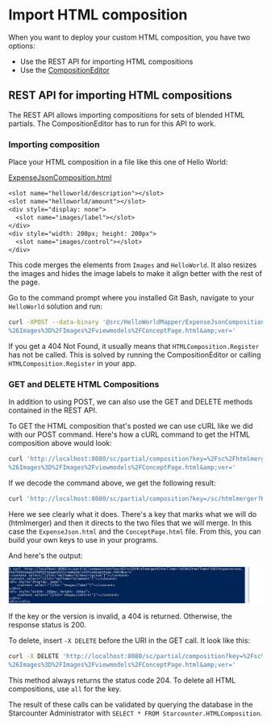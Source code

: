 # Import HTML composition

When you want to deploy your custom HTML composition, you have two options:

* Use the REST API for importing HTML compositions
* Use the [CompositionEditor](https://github.com/starcounterapps/compositioneditor)

## REST API for importing HTML compositions

The REST API allows importing compositions for sets of blended HTML partials. The CompositionEditor has to run for this API to work.

### Importing composition

Place your HTML composition in a file like this one of Hello World:

[ExpenseJsonComposition.html](https://github.com/StarcounterSamples/HelloWorld/blob/tutorial-20161018/src/HelloWorldMapper/ExpenseJsonComposition.html)

```markup
<slot name="helloworld/description"></slot>
<slot name="helloworld/amount"></slot>
<div style="display: none">
  <slot name="images/label"></slot>
</div>
<div style="width: 200px; height: 200px">
  <slot name="images/control"></slot>
</div>
```

This code merges the elements from `Images` and `HelloWorld`. It also resizes the images and hides the image labels to make it align better with the rest of the page.

Go to the command prompt where you installed Git Bash, navigate to your `HelloWorld` solution and run:

```bash
curl -XPOST --data-binary '@src/HelloWorldMapper/ExpenseJsonComposition.html' 'http://localhost:8080/sc/partial/composition?key=%2Fsc%2Fhtmlmerger%3FHelloWorld%3D%2FHelloWorld%2FExpenseJson.html
%26Images%3D%2FImages%2Fviewmodels%2FConceptPage.html&amp;ver='
```

If you get a 404 Not Found, it usually means that `HTMLComposition.Register` has not be called. This is solved by running the CompositionEditor or calling `HTMLComposition.Register` in your app.

### GET and DELETE HTML Compositions

In addition to using POST, we can also use the GET and DELETE methods contained in the REST API.

To GET the HTML composition that's posted we can use cURL like we did with our POST command. Here's how a cURL command to get the HTML composition above would look:

```bash
curl 'http://localhost:8080/sc/partial/composition?key=%2Fsc%2Fhtmlmerger%3FHelloWorld%3D%2FHelloWorld%2FExpenseJson.html
%26Images%3D%2FImages%2Fviewmodels%2FConceptPage.html&amp;ver='
```

If we decode the command above, we get the following result:

```bash
curl 'http://localhost:8080/sc/partial/composition?key=/sc/htmlmerger?HelloWorld=/HelloWorld/ExpenseJson.html&amp;Images=/Images/viewmodels/ConceptPage.html&amp;ver='
```

Here we see clearly what it does. There's a key that marks what we will do \(htmlmerger\) and then it directs to the two files that we will merge. In this case the `ExpenseJson.html` and the `ConceptPage.html` file. From this, you can build your own keys to use in your programs.

And here's the output:

![curl output](../../.gitbook/assets/getcurl.png)

If the key or the version is invalid, a 404 is returned. Otherwise, the response status is 200.

To delete, insert `-X DELETE` before the URI in the GET call. It look like this:

```bash
curl -X DELETE 'http://localhost:8080/sc/partial/composition?key=%2Fsc%2Fhtmlmerger%3FHelloWorld%3D%2FHelloWorld%2FExpenseJson.html
%26Images%3D%2FImages%2Fviewmodels%2FConceptPage.html&amp;ver='
```

This method always returns the status code 204. To delete all HTML compositions, use `all` for the key.

The result of these calls can be validated by querying the database in the Starcounter Administrator with `SELECT * FROM Starcounter.HTMLComposition`.

